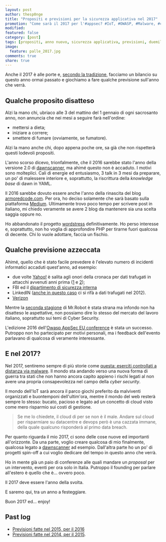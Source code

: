 ```yaml
---
layout: post
author: thesp0nge
title: "Propositi e previsioni per la sicurezza applicativa nel 2017"
promotion: "Come sarà il 2017 per l'#appsec? #IoT, #OWASP, #Malware, #cybercrime e molto altro. Leggi qui."
modified: 
featured: false
category: [post]
tags: [propositi, anno nuovo, sicurezza applicativa, previsioni, duemilasedici]
image:
  feature: palle_2017.jpg
comments: true
share: true
---
```


Anche il 2017 è alle porte e, [secondo la
tradizione]({{site.url}}/blog/propositi-e-previsioni-per-la-sicurezza-applicativa-nel-2016/),
facciamo un bilancio su questo anno ormai passato e giochiamo a fare qualche
previsione sull'anno che verrà.

## Qualche proposito disatteso

Alzi la mano chi, ubriaco alle 3 del mattino del 1 gennaio di ogni sacrosanto
anno, non annuncia che nei mesi a seguire farà nell'ordine:

* mettersi a dieta;
* iniziare a correre;
* smettere di fumare (ovviamente, se fumatore).

Alzi la mano anche chi, dopo appena poche ore, sa già che non rispetterà questi
lodevoli propositi.

L'anno scorso dicevo, trionfalmente, che il 2016 sarebbe stato l'anno della
versione 2.0 di [dawnscanner](https://dawnscanner.org), ma ahimé questo non è
accaduto. I motivi sono molteplici. Cali di energie ed entusiasmo, 3 talk in 3
mesi da preparare, un po' di malessere interiore e, soprattutto, la riscrittura
della _knowledge base_ di dawn in YAML.

Il 2016 sarebbe dovuto essere anche l'anno della rinascita del blog
[armoredcode.com](https://armoredcode.com). Per ora, ho deciso solamente che
sarà basato sulla piattaforma [Medium](https://medium.com). Ultimamente trovo
poco tempo per scrivere post in italiano, mi chiedo veramente se avere 2 blog
da mantenere sia una scelta saggia oppure no.

Ho abbandonato il progetto [wordstress](http://wordstress.org) definitivamente.
Ho perso interesse e, soprattutto, non ho voglia di approfondire PHP per
tirarne fuori qualcosa di decente. Chi lo vuole adottare, faccia un fischio.

## Qualche previsione azzeccata

Ahimé, quello che è stato facile prevedere è l'elevato numero di incidenti
informatici accaduti quest'anno, ad esempio:

* due volte [Yahoo!](https://www.yahoo.com) è salita agli onori della cronaca per dati trafugati in attacchi avvenuti anni prima ([1](
http://money.cnn.com/2016/09/22/technology/yahoo-data-breach/) e [2](http://money.cnn.com/2016/12/15/technology/yahoo-security-breach-billion-users/));
* FBI ed il [dipartimento di sicurezza interna](http://motherboard.vice.com/read/hacker-plans-to-dump-alleged-details-of-20000-fbi-9000-dhs-employees)
* LinkedIN ([anche in questo caso](http://fortune.com/2016/05/18/linkedin-data-breach-email-password/) ci si rifà a dati trafugati nel 2012).
* [Verizon](http://www.crn.com/news/security/300080151/telecom-partners-say-cloud-security-is-top-of-mind-in-wake-of-verizon-breach.htm) 

Mentre la [seconda stagione](http://www.eurostreaming.video/mr-robot-i/) di
Mr.Robot è stata strana ma infondo non ha disatteso le aspettative, non
possiamo dire lo stesso del mercato del lavoro italiano, soprattutto sui temi
di Cyber Security.

L'edizione 2016 dell'[Owasp AppSec EU conference](http://2016.appsec.eu/) è
stata un successo. Putroppo non ho partecipato per motivi personali, ma i
feedback dell'evento parlavano di qualcosa di veramente interessante.

## E nel 2017?

Nel 2017, sentiremo sempre di più storie come [questa: eserciti controllati a
distanza via
malware](http://www.telegraph.co.uk/news/2016/12/22/russia-linked-dnc-hackers-targeted-ukrainian-army/).
Il mondo sta andando verso una nuova forma di guerra tra stati che non hanno
ancora capito appieno i rischi legati al non avere una propria consapevolezza
nel campo della _cyber security_.

Il mondo dell'IoT sarà ancora il parco giochi preferito da malviventi
organizzati e buontemponi dell'ultim'ora, mentre il mondo del web resterà
sempre lo stesso: bucato, pacioso e legato ad un concetto di cloud visto come
mero risparmio sui costi di gestione.

> Se me lo chiedete, il cloud di per se non è il male. Andare sul cloud per
> risparmiare su datacentre e devops però è una cazzata immane, della quale
> qualcuno risponderà al primo data breach.

Per quanto riguarda il mio 2017, ci sono delle cose nuove ed importanti
all'orizzonte. Da una parte, voglio creare qualcosa di mio finalmente, qualcosa
legato a [dawnscanner](https://dawnscanner.org) ad esempio. Dall'altra parte ho
un po' di progetti spin-off a cui voglio dedicare del tempo in questo anno che
verrà.

Ho in mente già un paio di conferenze alle quali mandare un _proposal_ per un
intervento, eventi per ora solo in Italia. Putroppo il founding per parlare
all'estero è quello che è... ovvero poco.

Il 2017 deve essere l'anno della svolta.

E saremo qui, tra un anno a festeggiare.

Buon 2017 ed... enjoy!


## Past log

* [Previsioni fatte nel 2015, per il 2016]({{site.url}}/blog/propositi-e-previsioni-per-la-sicurezza-applicativa-nel-2015/)
* [Previsioni fatte nel 2014, per il 2015]({{site.url}}/blog/propositi-e-previsioni-per-la-sicurezza-applicativa-nel-2015/).

